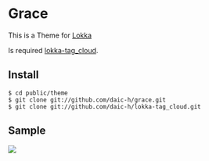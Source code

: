 # Grace

This is a Theme for [Lokka](http://lokka.org)

Is required [lokka-tag_cloud](https://github.com/daic-h/lokka-tag_cloud).

## Install

    $ cd public/theme
    $ git clone git://github.com/daic-h/grace.git
    $ git clone git://github.com/daic-h/lokka-tag_cloud.git

## Sample

<img src="http://cdn-ak.f.st-hatena.com/images/fotolife/b/bunnyhop/20120206/20120206125035.png"/>

